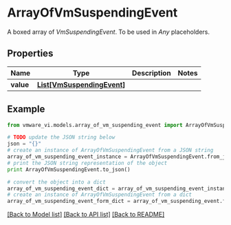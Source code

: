 # ArrayOfVmSuspendingEvent

A boxed array of *VmSuspendingEvent*. To be used in *Any* placeholders. 

## Properties
Name | Type | Description | Notes
------------ | ------------- | ------------- | -------------
**value** | [**List[VmSuspendingEvent]**](VmSuspendingEvent.md) |  | 

## Example

```python
from vmware_vi.models.array_of_vm_suspending_event import ArrayOfVmSuspendingEvent

# TODO update the JSON string below
json = "{}"
# create an instance of ArrayOfVmSuspendingEvent from a JSON string
array_of_vm_suspending_event_instance = ArrayOfVmSuspendingEvent.from_json(json)
# print the JSON string representation of the object
print ArrayOfVmSuspendingEvent.to_json()

# convert the object into a dict
array_of_vm_suspending_event_dict = array_of_vm_suspending_event_instance.to_dict()
# create an instance of ArrayOfVmSuspendingEvent from a dict
array_of_vm_suspending_event_form_dict = array_of_vm_suspending_event.from_dict(array_of_vm_suspending_event_dict)
```
[[Back to Model list]](../README.md#documentation-for-models) [[Back to API list]](../README.md#documentation-for-api-endpoints) [[Back to README]](../README.md)


